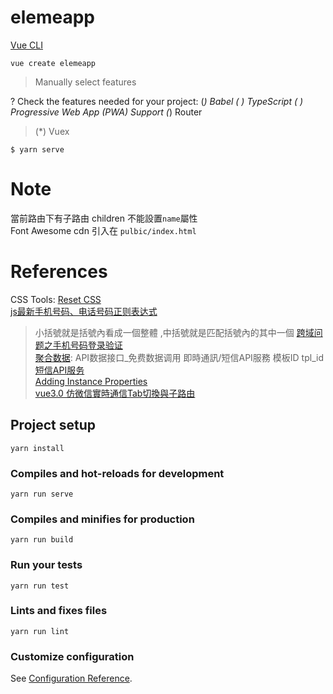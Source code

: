 # elemeapp

[Vue CLI](https://cli.vuejs.org/)  

`vue create elemeapp`   

> Manually select features

? Check the features needed for your project:
 (*) Babel
 ( ) TypeScript
 ( ) Progressive Web App (PWA) Support
 (*) Router
>(*) Vuex

`$ yarn serve`  

# Note

當前路由下有子路由 children 不能設置`name`屬性  
Font Awesome cdn 引入在 `pulbic/index.html`

# References

CSS Tools: [Reset CSS](https://meyerweb.com/eric/tools/css/reset/)  
[js最新手机号码、电话号码正则表达式](http://caibaojian.com/regexp-example.html)  
> 小括號就是括號內看成一個整體 ,中括號就是匹配括號內的其中一個
[跨域问题之手机号码登录验证](https://blog.csdn.net/qq_40885461/article/details/89287851)  
[聚合数据](https://www.juhe.cn/): API数据接口_免费数据调用  即時通訊/短信API服務  模板ID  tpl_id
[短信API服务](https://www.juhe.cn/docs/api/id/54)  
[Adding Instance Properties](https://vuejs.org/v2/cookbook/adding-instance-properties.html)  
[vue3.0 仿微信實時通信Tab切換與子路由](https://www.twblogs.net/a/5c260625bd9eee16b3db87c6)  

## Project setup
```
yarn install
```

### Compiles and hot-reloads for development
```
yarn run serve
```

### Compiles and minifies for production
```
yarn run build
```

### Run your tests
```
yarn run test
```

### Lints and fixes files
```
yarn run lint
```

### Customize configuration
See [Configuration Reference](https://cli.vuejs.org/config/).

